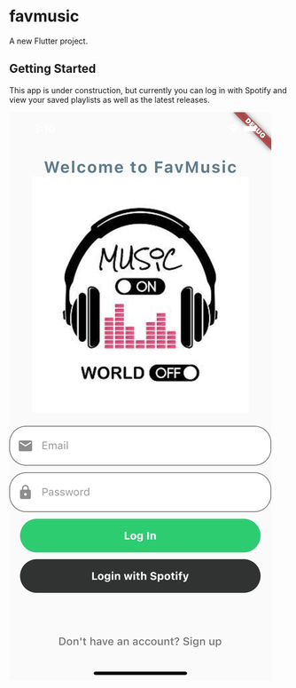 # favmusic

A new Flutter project.

## Getting Started

This app is under construction, but currently you can log in with Spotify and view your saved playlists as well as the latest releases.

![Screenshot of app home screen](assets/images/login.png)



